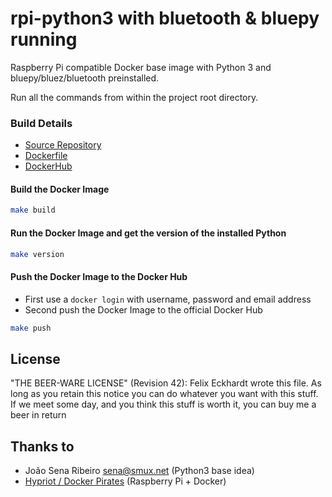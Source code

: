 # rpi-python3 with bluetooth & bluepy running

Raspberry Pi compatible Docker base image with Python 3 and bluepy/bluez/bluetooth preinstalled.

Run all the commands from within the project root directory.

### Build Details
- [Source Repository](https://github.com/don41382/docker-rpi-python3-with-bluetooth)
- [Dockerfile](https://github.com/don41382/docker-rpi-python3-with-bluetooth/blob/master/Dockerfile)
- [DockerHub](https://hub.docker.com/r/don41382/rpi-python3-with-bluetooth/)


#### Build the Docker Image
```bash
make build
```

#### Run the Docker Image and get the version of the installed Python
```bash
make version
```

#### Push the Docker Image to the Docker Hub
* First use a `docker login` with username, password and email address
* Second push the Docker Image to the official Docker Hub

```bash
make push
```

## License

"THE BEER-WARE LICENSE" (Revision 42):
Felix Eckhardt wrote this file.  As long as you retain this notice you
can do whatever you want with this stuff. If we meet some day, and you think
this stuff is worth it, you can buy me a beer in return

## Thanks to
* João Sena Ribeiro <sena@smux.net> (Python3 base idea)
* [Hypriot / Docker Pirates](http://blog.hypriot.com/getting-started-with-docker-on-your-arm-device/) (Raspberry Pi + Docker)
